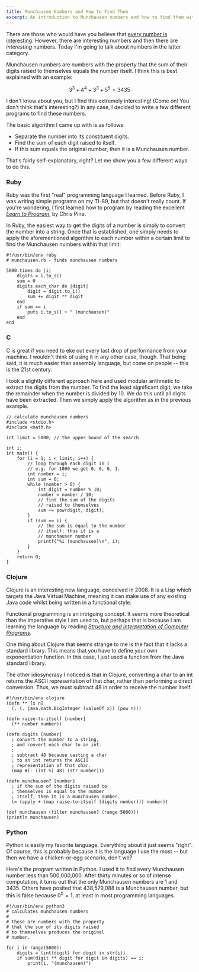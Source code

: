 ```yaml
---
title: Munchausen Numbers and How to Find Them
excerpt: An introduction to Munchausen numbers and how to find them with various programming languages.
---
```


There are those who would have you believe that [every number is
interesting][]. However, there are interesting numbers and then there
are *interesting* numbers. Today I'm going to talk about numbers in the
latter category.

Munchausen numbers are numbers with the property that the sum of their
digits raised to themselves equals the number itself. I think this is
best explained with an example:

$$3^3 + 4^4 + 3^3 + 5^5 = 3435$$

I don't know about you, but I find this extremely interesting! (Come on!
You don't think that's interesting?) In any case, I decided to write a
few different programs to find these numbers.

The basic algorithm I came up with is as follows:

-   Separate the number into its constituent digits.
-   Find the sum of each digit raised to itself.
-   If this sum equals the original number, then it is a Munchausen
    number.

That's fairly self-explanatory, right? Let me show you a few different
ways to do this.

### Ruby

Ruby was the first "real" programming language I learned. Before Ruby, I
was writing simple programs on my TI-89, but that doesn't really count.
If you're wondering, I first learned how to program by reading the
excellent [*Learn to Program*][], by Chris Pine.

In Ruby, the easiest way to get the digits of a number is simply to
convert the number into a string. Once that is established, one simply
needs to apply the aforementioned algorithm to each number within a
certain limit to find the Munchausen numbers within that limit:

~~~~ {.ruby}
#!/usr/bin/env ruby
# munchausen.rb - finds munchausen numbers

5000.times do |i|
    digits = i.to_s()
    sum = 0
    digits.each_char do |digit|
        digit = digit.to_i()
        sum += digit ** digit
    end
    if sum == i
        puts i.to_s() + " (munchausen)"
    end
end
~~~~

### C

C is great if you need to eke out every last drop of performance from
your machine. I wouldn't think of using it in any other case, though.
That being said, it is much easier than assembly language, but come on
people -- this is the 21st century.

I took a slightly different approach here and used modular arithmetic to
extract the digits from the number. To find the least significant digit,
we take the remainder when the number is divided by 10. We do this until
all digits have been extracted. Then we simply apply the algorithm as in
the previous example.

~~~~ {.c}
// calculate munchausen numbers
#include <stdio.h>
#include <math.h>

int limit = 5000; // the upper bound of the search

int i;
int main() {
    for (i = 1; i < limit; i++) {
        // loop through each digit in i
        // e.g. for 1000 we get 0, 0, 0, 1.
        int number = i;
        int sum = 0;
        while (number > 0) {
            int digit = number % 10;
            number = number / 10;
            // find the sum of the digits 
            // raised to themselves 
            sum += pow(digit, digit);
        }
        if (sum == i) {
            // the sum is equal to the number
            // itself; thus it is a 
            // munchausen number
            printf("%i (munchausen)\n", i);
        } 
    }
    return 0;
}
~~~~

### Clojure

Clojure is an interesting new language, conceived in 2008. It is a Lisp
which targets the Java Virtual Machine, meaning it can make use of any
existing Java code whilst being written in a functional style.

Functional programming is an intriguing concept. It seems more
theoretical than the imperative style I am used to, but perhaps that is
because I am learning the language by reading [*Structure and
Interpretation of Computer Programs*][].

One thing about Clojure that seems strange to me is the fact that it
lacks a standard library. This means that you have to define your own
exponentiation function. In this case, I just used a function from the
Java standard library.

The other idiosyncrasy I noticed is that in Clojure, converting a char
to an int returns the ASCII representation of that char, rather than
performing a direct conversion. Thus, we must subtract 48 in order to
receive the number itself.

~~~~ {.clojure}
#!/usr/bin/env clojure
(defn ** [x n]
  (. (. java.math.BigInteger (valueOf x)) (pow n)))

(defn raise-to-itself [number]
  (** number number))

(defn digits [number]
  ; convert the number to a string,
  ; and convert each char to an int.
  ;
  ; subtract 48 because casting a char
  ; to an int returns the ASCII
  ; representation of that char.
  (map #(- (int %) 48) (str number))) 

(defn munchausen? [number]
  ; if the sum of the digits raised to
  ; themselves is equal to the number 
  ; itself, then it is a munchausen number.
  (= (apply + (map raise-to-itself (digits number))) number))

(def munchausen (filter munchausen? (range 5000)))
(println munchausen)
~~~~

### Python

Python is easily my favorite language. Everything about it just seems
"right". Of course, this is probably because it is the language I use
the most -- but then we have a chicken-or-egg scenario, don't we?

Here's the program written in Python. I used it to find every Munchausen
number less than 500,000,000. After thirty minutes or so of intense
computation, it turns out that the only Munchausen numbers are 1 and
3435. Others have posited that 438,579,088 is a Munchausen number, but
this is false because $0^0 = 1$, at least in most programming languages.

~~~~ {.python}
#!/usr/bin/env python3
# calculates munchausen numbers
#
# these are numbers with the property
# that the sum of its digits raised
# to themselves produces the original
# number.

for i in range(5000):
    digits = (int(digit) for digit in str(i))
    if sum(digit ** digit for digit in digits) == i:
        print(i, "(munchausen)")
~~~~

  [every number is interesting]: http://en.wikipedia.org/wiki/Interesting_number_paradox
  [*Learn to Program*]: http://pine.fm/LearnToProgram/
    "Learn to Program"
  [*Structure and Interpretation of Computer Programs*]: http://mitpress.mit.edu/sicp/full-text/book/book.html
    "Structure and Interpretation of Computer Programs"

